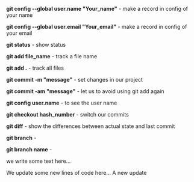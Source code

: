 **git config --global user.name "Your_name"** - make a record in config of your name

**git config --global user.email "Your_email"** - make a record in config of your email

**git status** - show status

**git add file_name** - track a file name

**git add .** - track all files

**git commit -m "message"** - set changes in our project

**git commit -am "message"** - let us to avoid using git add again

**git config user.name** - to see the user name

**git checkout hash_number** - switch our commits

**git diff** - show the differences between actual state and last commit

**git branch** - 

**git branch name** - 

we write some text here...

We update some new lines of code here... A new update